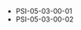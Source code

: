 <!--
    ATTENTION: This file was generated via gradle!
               Do NOT manually edit this file! Any such changes will be overwritten!
-->
* PSI-05-03-00-01
* PSI-05-03-00-02
